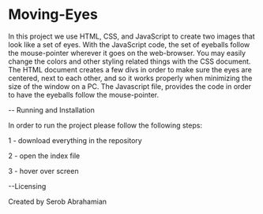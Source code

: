 # Moving-Eyes

In this project we use HTML, CSS, and JavaScript to create two images that look like a set of eyes. With the JavaScript code, the set of eyeballs follow the mouse-pointer wherever it goes on the web-browser. You may easily change the colors and other styling related things with the CSS document. The HTML document creates a few divs in order to make sure the eyes are centered, next to each other, and so it works properly when minimizing the size of the window on a PC. The Javascript file, provides the code in order to have the eyeballs follow the mouse-pointer.

--
Running and Installation

In order to run the project please follow the following steps:

1 - download everything in the repository

2 - open the index file

3 - hover over screen

--Licensing

Created by Serob Abrahamian

